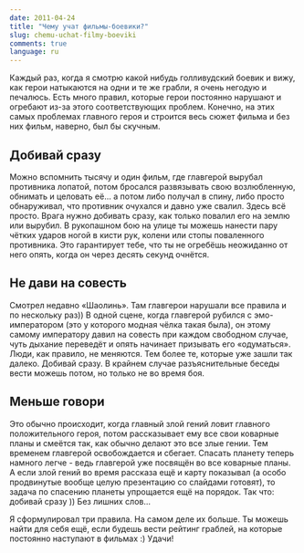 ```yaml
---
date: 2011-04-24
title: "Чему учат фильмы-боевики?"
slug: chemu-uchat-filmy-boeviki
comments: true
language: ru
---
```


Каждый раз, когда я смотрю какой нибудь голливудский боевик и вижу, как герои
натыкаются на одни и те же грабли, я очень негодую и печалюсь. Есть много
правил, которые герои постоянно нарушают и огребают из-за этого
соответствующих проблем. Конечно, на этих самых проблемах главного героя и
строится весь сюжет фильма и без них фильм, наверно, был бы скучным.

## Добивай сразу

Можно вспомнить тысячу и один фильм, где главгерой вырубал противника лопатой,
потом бросался развязывать свою возлюбленную, обнимать и целовать её... а
потом либо получал в спину, либо просто обнаруживал, что противник очухался и
давно уже свалил. Здесь всё просто. Врага нужно добивать сразу, как только
повалил его на землю или вырубил. В рукопашном бою на улице ты можешь нанести
пару чётких ударов ногой в кисти рук, колени или стопы поваленного противника.
Это гарантирует тебе, что ты не огребёшь неожиданно от него опять, когда он
через десять секунд очнётся.

## Не дави на совесть

Смотрел недавно «Шаолинь». Там главгерои нарушали все правила и по нескольку
раз)) В одной сцене, когда главгерой рубился с эмо-императором (это у которого
модная чёлка такая была), он этому самому императору давил на совесть при
каждом свободном случае, чуть дыхание переведёт и опять начинает призывать его
«одуматься». Люди, как правило, не меняются. Тем более те, которые уже зашли
так далеко. Добивай сразу. В крайнем случае разъяснительные беседы вести
можешь потом, но только не во время боя.

## Меньше говори

Это обычно происходит, когда главный злой гений ловит главного положительного
героя, потом рассказывает ему все свои коварные планы и смеётся так, как
обычно делают это все злые гении. Тем временем главгерой освобождается и
сбегает. Спасать планету теперь намного легче - ведь главгерой уже посвящён во
все коварные планы. А если злой гений во время рассказа ещё и карту показывал
(а особо продвинутые вообще целую презентацию со слайдами готовят), то задача
по спасению планеты упрощается ещё на порядок. Так что: добивай сразу )) Без
лишних слов...

Я сформулировал три правила. На самом деле их больше. Ты можешь найти для себя
ещё, если будешь вести рейтинг граблей, на которые постоянно наступают в
фильмах :) Удачи!

